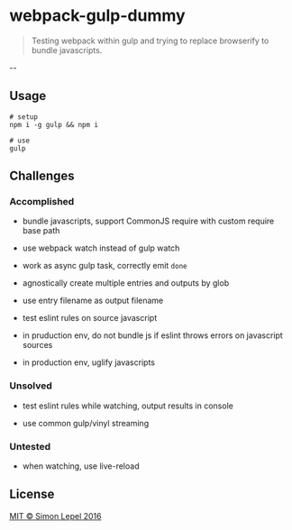 webpack-gulp-dummy
==================

  > Testing webpack within gulp and trying to replace browserify to bundle javascripts.

--


## Usage

```
# setup
npm i -g gulp && npm i

# use
gulp
```


## Challenges


### Accomplished

  * bundle javascripts, support CommonJS require with custom require base path

  * use webpack watch instead of gulp watch

  * work as async gulp task, correctly emit `done`

  * agnostically create multiple entries and outputs by glob

  * use entry filename as output filename

  * test eslint rules on source javascript

  * in pruduction env, do not bundle js if eslint throws errors on javascript sources

  * in production env, uglify javascripts


### Unsolved

  * test eslint rules while watching, output results in console

  * use common gulp/vinyl streaming


### Untested

  * when watching, use live-reload


## License

[MIT &copy; Simon Lepel 2016](http://simbo.mit-license.org/)
